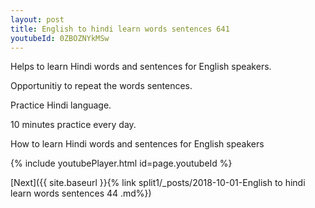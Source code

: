 ```yaml
---
layout: post
title: English to hindi learn words sentences 641 
youtubeId: 0ZBOZNYkMSw
---
```

 
 
Helps to learn Hindi words and sentences for English speakers.

Opportunitiy to repeat the words sentences. 

Practice Hindi language. 
 
10 minutes practice every day. 
 
How to learn Hindi words and sentences for English speakers 
 
{% include youtubePlayer.html id=page.youtubeId %}
 
 
[Next]({{ site.baseurl }}{% link  split1/_posts/2018-10-01-English to hindi learn words sentences 44 .md%})
 
